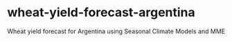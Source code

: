 # wheat-yield-forecast-argentina
Wheat yield forecast for Argentina using Seasonal Climate Models and MME